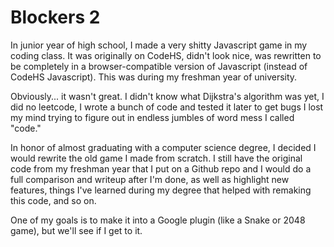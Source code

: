 # Blockers 2

In junior year of high school, I made a very shitty Javascript game in my coding class. It was originally on CodeHS, didn't look nice, was rewritten to be completely in a browser-compatible version of Javascript (instead of CodeHS Javascript). This was during my freshman year of university.

Obviously... it wasn't great. I didn't know what Dijkstra's algorithm was yet, I did no leetcode, I wrote a bunch of code and tested it later to get bugs I lost my mind trying to figure out in endless jumbles of word mess I called "code."

In honor of almost graduating with a computer science degree, I decided I would rewrite the old game I made from scratch. I still have the original code from my freshman year that I put on a Github repo and I would do a full comparison and writeup after I'm done, as well as highlight new features, things I've learned during my degree that helped with remaking this code, and so on.

One of my goals is to make it into a Google plugin (like a Snake or 2048 game), but we'll see if I get to it.

